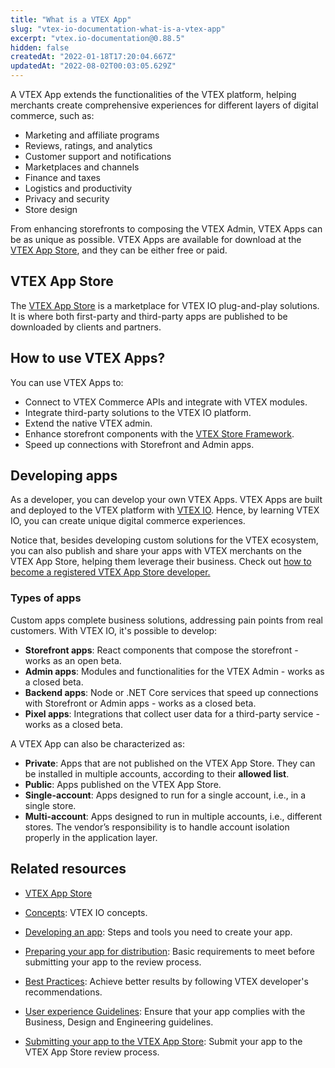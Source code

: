 ```yaml
---
title: "What is a VTEX App"
slug: "vtex-io-documentation-what-is-a-vtex-app"
excerpt: "vtex.io-documentation@0.88.5"
hidden: false
createdAt: "2022-01-18T17:20:04.667Z"
updatedAt: "2022-08-02T00:03:05.629Z"
---
```

A VTEX App extends the functionalities of the VTEX platform, helping merchants create comprehensive experiences for different layers of digital commerce, such as:

- Marketing and affiliate programs
- Reviews, ratings, and analytics
- Customer support and notifications
- Marketplaces and channels
- Finance and taxes
- Logistics and productivity
- Privacy and security
- Store design

From enhancing storefronts to composing the VTEX Admin, VTEX Apps can be as unique as possible. VTEX Apps are available for download at the [VTEX App Store](https://apps.vtex.com/), and they can be either free or paid. 

## VTEX App Store

The [VTEX App Store](https://apps.vtex.com/) is a marketplace for VTEX IO plug-and-play solutions. It is where both first-party and third-party apps are published to be downloaded by clients and partners.

## How to use VTEX Apps?

You can use VTEX Apps to:

- Connect to VTEX Commerce APIs and integrate with VTEX modules.
- Integrate third-party solutions to the VTEX IO platform.
- Extend the native VTEX admin. 
- Enhance storefront components with the [VTEX Store Framework](https://developers.vtex.com/vtex-developer-docs/docs/vtex-io-documentation-what-is-vtex-store-framework).
- Speed up connections with Storefront and Admin apps.

## Developing apps

As a developer, you can develop your own VTEX Apps. VTEX Apps are built and deployed to the VTEX platform with [VTEX IO](https://developers.vtex.com/vtex-developer-docs/docs/vtex-io-documentation-what-is-vtex-io). Hence, by learning VTEX IO, you can create unique digital commerce experiences.

Notice that, besides developing custom solutions for the VTEX ecosystem, you can also publish and share your apps with VTEX merchants on the VTEX App Store, helping them leverage their business. Check out [how to become a registered VTEX App Store developer.](https://developers.vtex.com/vtex-developer-docs/docs/vtex-io-documentation-becoming-a-registered-vtex-app-store-developer)

### Types of apps

Custom apps complete business solutions, addressing pain points from real customers. With VTEX IO, it's possible to develop:

- **Storefront apps**: React components that compose the storefront - works as an open beta.
- **Admin apps**: Modules and functionalities for the VTEX Admin - works as a closed beta.
- **Backend apps**: Node or .NET Core services that speed up connections with Storefront or Admin apps - works as a closed beta.
- **Pixel apps**: Integrations that collect user data for a third-party service - works as a closed beta.

A VTEX App can also be characterized as:

- **Private**: Apps that are not published on the VTEX App Store. They can be installed in multiple accounts, according to their **allowed list**.
- **Public**: Apps published on the VTEX App Store.
- **Single-account**: Apps designed to run for a single account, i.e., in a single store.
- **Multi-account**: Apps designed to run in multiple accounts, i.e., different stores. The vendor’s responsibility is to handle account isolation properly in the application layer.

## Related resources

- [VTEX App Store](https://apps.vtex.com/)

- [Concepts](https://developers.vtex.com/vtex-developer-docs/docs/concepts): VTEX IO concepts.
- [Developing an app](https://developers.vtex.com/vtex-developer-docs/docs/vtex-io-documentation-developing-an-app): Steps and tools you need to create your app.

- [Preparing your app for distribution](https://developers.vtex.com/vtex-developer-docs/docs/vtex-io-documentation-preparing-your-app-distribution): Basic requirements to meet before submitting your app to the review process. 

- [Best Practices](https://developers.vtex.com/vtex-developer-docs/docs/best-practices): Achieve better results by following VTEX developer's recommendations.

- [User experience Guidelines](https://developers.vtex.com/vtex-developer-docs/docs/vtex-io-documentation-homologation-requirements-for-vtex-app-store): Ensure that your app complies with the Business, Design and Engineering guidelines.

- [Submitting your app to the VTEX App Store](https://developers.vtex.com/vtex-developer-docs/docs/vtex-io-documentation-submitting-your-app-in-the-vtex-app-store): Submit your app to the VTEX App Store review process.